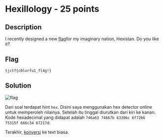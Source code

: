 # Hexillology - 25 points
## Description
I recently designed a new [flag](https://static.tjctf.org/af83861c918131864a4e3df24c49d9bad766ae701f02387ee0698593b44f3390_Hexillology.png)for my imaginary nation, Hexistan. Do you like it?
## Flag
```
tjctf{c0lorfu1_fl4g!}
```
## Solution
![flag](./Hexillology.png)

Dari soal terdapat hint `hex`. Disini saya menggunakan hex detector online untuk memperoleh nilainya. Setelah itu tinggal diurutkan dari kiri ke kanan. Kode hexadecimal yang didapat adalah `746a63 74667b 63306c 6f7266 75315f 666c34 67217d`.

Terakhir, [konversi](http://www.unit-conversion.info/texttools/hexadecimal/) ke text biasa.
